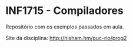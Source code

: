 
INF1715 - Compiladores
======================

Repositório com os exemplos passados em aula.

Site da disciplina: http://hisham.hm/puc-rio/prog2

